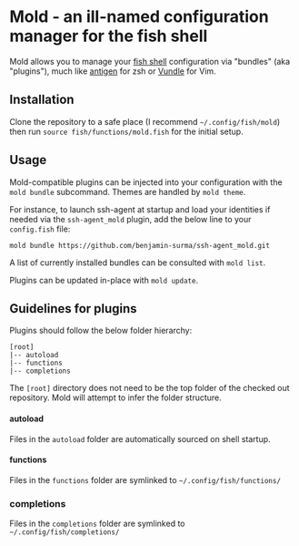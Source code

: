 # Mold - an ill-named configuration manager for the fish shell

Mold allows you to manage your [fish shell](http://fishshell.com) configuration via "bundles" (aka "plugins"), much like [antigen](https://github.com/zsh-users/antigen) for zsh or [Vundle](https://github.com/gmarik/Vundle.vim) for Vim.

## Installation

Clone the repository to a safe place (I recommend `~/.config/fish/mold`) then run `source fish/functions/mold.fish` for the initial setup.

## Usage

Mold-compatible plugins can be injected into your configuration with the `mold bundle` subcommand.
Themes are handled by `mold theme`.

For instance, to launch ssh-agent at startup and load your identities if needed via the `ssh-agent_mold` plugin, add the below line to your `config.fish` file:

    mold bundle https://github.com/benjamin-surma/ssh-agent_mold.git

A list of currently installed bundles can be consulted with `mold list`.

Plugins can be updated in-place with `mold update`.

## Guidelines for plugins

Plugins should follow the below folder hierarchy:

    [root]
    |-- autoload
    |-- functions
    |-- completions

The `[root]` directory does not need to be the top folder of the checked out repository. Mold will attempt to infer the folder structure.

#### autoload
Files in the `autoload` folder are automatically sourced on shell startup.

#### functions
Files in the `functions` folder are symlinked to `~/.config/fish/functions/`

### completions
Files in the `completions` folder are symlinked to `~/.config/fish/completions/`
